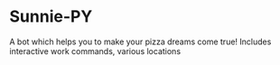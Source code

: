# Sunnie-PY
A bot which helps you to make your pizza dreams come true! Includes interactive work commands, various locations

